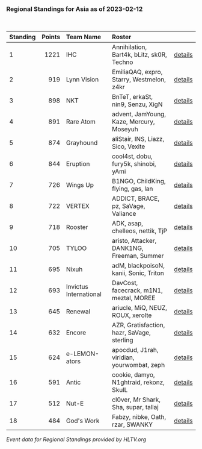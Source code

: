 ### Regional Standings for Asia as of 2023-02-12<br />
<br />

| Standing | Points | Team Name              | Roster                                     |                                                                                         |
| :- | -: | :- | :- | :- |
| 1        |   1221 | IHC                    | Annihilation, Bart4k, bLitz, sk0R, Techno  | [details](details/0020--ihc--annihilation-bart4k-blitz-sk0r-techno.md)                  |
| 2        |    919 | Lynn Vision            | EmiliaQAQ, expro, Starry, Westmelon, z4kr  | [details](details/0058--lynn_vision--emiliaqaq-expro-starry-westmelon-z4kr.md)          |
| 3        |    898 | NKT                    | BnTeT, erkaSt, nin9, Senzu, XigN           | [details](details/0068--nkt--bntet-erkast-nin9-senzu-xign.md)                           |
| 4        |    891 | Rare Atom              | advent, JamYoung, Kaze, Mercury, Moseyuh   | [details](details/0070--rare_atom--advent-jamyoung-kaze-mercury-moseyuh.md)             |
| 5        |    874 | Grayhound              | aliStair, INS, Liazz, Sico, Vexite         | [details](details/0076--grayhound--alistair-ins-liazz-sico-vexite.md)                   |
| 6        |    844 | Eruption               | cool4st, dobu, fury5k, shinobi, yAmi       | [details](details/0086--eruption--cool4st-dobu-fury5k-shinobi-yami.md)                  |
| 7        |    726 | Wings Up               | B1NGO, ChildKing, flying, gas, lan         | [details](details/0143--wings_up--b1ngo-childking-flying-gas-lan.md)                    |
| 8        |    722 | VERTEX                 | ADDICT, BRACE, pz, SaVage, Valiance        | [details](details/0146--vertex--addict-brace-pz-savage-valiance.md)                     |
| 9        |    718 | Rooster                | ADK, asap, chelleos, nettik, TjP           | [details](details/0147--rooster--adk-asap-chelleos-nettik-tjp.md)                       |
| 10       |    705 | TYLOO                  | aristo, Attacker, DANK1NG, Freeman, Summer | [details](details/0155--tyloo--aristo-attacker-dank1ng-freeman-summer.md)               |
| 11       |    695 | Nixuh                  | adM, blackpoisoN, kanii, Sonic, Triton     | [details](details/0161--nixuh--adm-blackpoison-kanii-sonic-triton.md)                   |
| 12       |    693 | Invictus International | DavCost, facecrack, m1N1, meztal, MOREE    | [details](details/0164--invictus_international--davcost-facecrack-m1n1-meztal-moree.md) |
| 13       |    645 | Renewal                | ariucle, MiQ, NEUZ, ROUX, xerolte          | [details](details/0178--renewal--ariucle-miq-neuz-roux-xerolte.md)                      |
| 14       |    632 | Encore                 | AZR, Gratisfaction, hazr, SaVage, sterling | [details](details/0186--encore--azr-gratisfaction-hazr-savage-sterling.md)              |
| 15       |    624 | e-LEMON-ators          | apocdud, J1rah, viridian, yourwombat, zeph | [details](details/0191--e-lemon-ators--apocdud-j1rah-viridian-yourwombat-zeph.md)       |
| 16       |    591 | Antic                  | cookie, damyo, N1ghtraid, rekonz, SkulL    | [details](details/0203--antic--cookie-damyo-n1ghtraid-rekonz-skull.md)                  |
| 17       |    512 | Nut-E                  | cl0ver, Mr Shark, Sha, supar, tallaj       | [details](details/0219--nut-e--cl0ver-mr_shark-sha-supar-tallaj.md)                     |
| 18       |    484 | God's Work             | Fabzy, nibke, Oath, rzar, SWANKY           | [details](details/0222--god_s_work--fabzy-nibke-oath-rzar-swanky.md)                    |


_Event data for Regional Standings provided by HLTV.org_<br />
